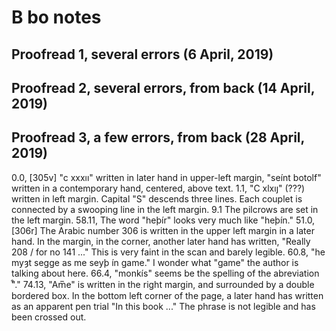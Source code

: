 # B bo notes
## Proofread 1, several errors (6 April, 2019)
## Proofread 2, several errors, from back (14 April, 2019)
## Proofread 3, a few errors, from back (28 April, 2019)

0.0, [305v] "c xxxıı" written in later hand in upper-left margin, "seínt botolf" written in a contemporary hand, centered, above text.
1.1, "C xlxıȷ" (???) written in left margin. Capital "S" descends three lines. Each couplet is connected by a swooping line in the left margin.
9.1 The pilcrows are set in the left margin.
58.11, The word "heþír" looks very much like "heþín."
51.0, [306r] The Arabic number 306 is written in the upper left margin in a later hand. In the margin, in the corner, another later hand has written, "Really 208 / for no 141 ..." This is very faint in the scan and barely legible.
60.8, "he myȝt segge as me seyþ ín game." I wonder what "game" the author is talking about here.
66.4, "monkís" seems be the spelling of the abreviation "᷒."
74.13, "Am̅e" is written in the right margin, and surrounded by a double bordered box. In the bottom left corner of the page, a later hand has written as an apparent pen trial "In this book ..." The phrase is not legible and has been crossed out.